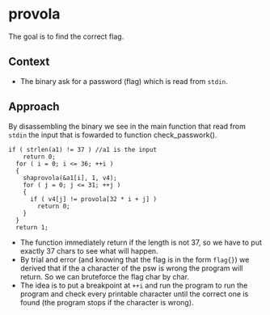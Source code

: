 # provola
The goal is to find the correct flag.

## Context
- The binary ask for a password (flag) which is read from `stdin`.

## Approach
By disassembling the binary we see in the main function that read from `stdin` the input that is fowarded to function check_passwork(). 
```{c}
if ( strlen(a1) != 37 ) //a1 is the input
    return 0;
  for ( i = 0; i <= 36; ++i )
  {
    shaprovola(&a1[i], 1, v4);
    for ( j = 0; j <= 31; ++j )
    {
      if ( v4[j] != provola[32 * i + j] )
        return 0;
    }
  }
  return 1;
```
- The function immediately return if the length is not 37, so we have to put exactly 37 chars to see what will happen. 
- By trial and error (and knowing that the flag is in the form `flag{}`) we derived that if the a character of the psw is wrong the program will return. So we can bruteforce the flag char by char.
- The idea is to put a breakpoint at `++i` and run the program to run the program and check every printable character until the correct one is found (the program stops if the character is wrong).
